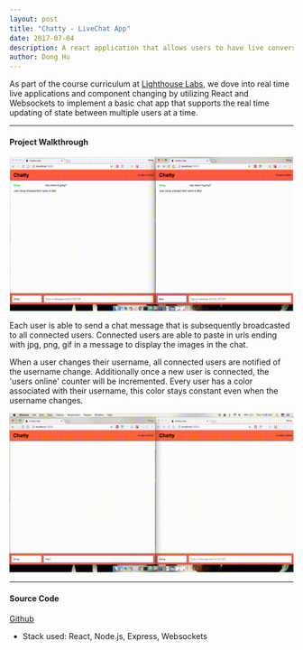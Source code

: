 ```yaml
---
layout: post
title: "Chatty - LiveChat App"
date: 2017-07-04
description: A react application that allows users to have live conversations.
author: Dong Hu
---
```

As part of the course curriculum at [Lighthouse Labs](https://www.lighthouselabs.ca/), we dove into real time live applications and component changing by utilizing React and Websockets to implement a basic chat app that supports the real time updating of state between multiple users at a time.

<hr />

#### Project Walkthrough

![ChattyApp](/assets/images/chatty/1.png)

Each user is able to send a chat message that is subsequently broadcasted to all connected users. Connected users are able to paste in urls ending with jpg, png, gif in a message to display the images in the chat.

When a user changes their username, all connected users are notified of the username change. Additionally once a new user is connected, the 'users online' counter will be incremented. Every user has a color associated with their username, this color stays constant even when the username changes.

![ChatyApp](/assets/images/chatty/2.gif)

<hr />

#### Source Code

[Github](https://github.com/chaodonghu/chatty_app)

* Stack used: React, Node.js, Express, Websockets
